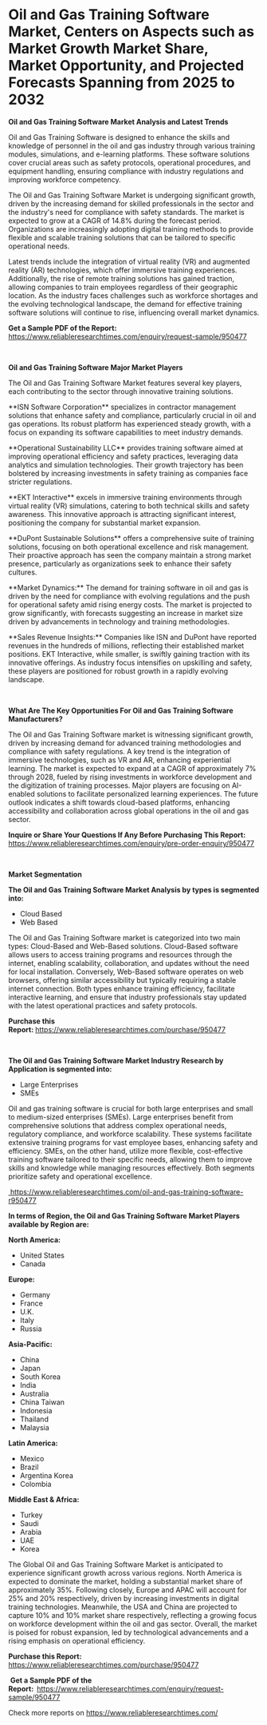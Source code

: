 <p><h1>Oil and Gas Training Software Market, Centers on Aspects such as Market Growth Market Share, Market Opportunity, and Projected Forecasts Spanning from 2025 to 2032</h1></p><p><strong>Oil and Gas Training Software Market Analysis and Latest Trends</strong></p>
<p><p>Oil and Gas Training Software is designed to enhance the skills and knowledge of personnel in the oil and gas industry through various training modules, simulations, and e-learning platforms. These software solutions cover crucial areas such as safety protocols, operational procedures, and equipment handling, ensuring compliance with industry regulations and improving workforce competency.</p><p>The Oil and Gas Training Software Market is undergoing significant growth, driven by the increasing demand for skilled professionals in the sector and the industry's need for compliance with safety standards. The market is expected to grow at a CAGR of 14.8% during the forecast period. Organizations are increasingly adopting digital training methods to provide flexible and scalable training solutions that can be tailored to specific operational needs. </p><p>Latest trends include the integration of virtual reality (VR) and augmented reality (AR) technologies, which offer immersive training experiences. Additionally, the rise of remote training solutions has gained traction, allowing companies to train employees regardless of their geographic location. As the industry faces challenges such as workforce shortages and the evolving technological landscape, the demand for effective training software solutions will continue to rise, influencing overall market dynamics.</p></p>
<p><strong>Get a Sample PDF of the Report:&nbsp;</strong> <a href="https://www.reliableresearchtimes.com/enquiry/request-sample/950477?utm_campaign=2958&utm_medium=2&utm_source=Github&utm_content=ia&utm_term=06032025&utm_id=oil-and-gas-training-software">https://www.reliableresearchtimes.com/enquiry/request-sample/950477</a></p>
<p>&nbsp;</p>
<p><strong>Oil and Gas Training Software Major Market Players</strong></p>
<p><p>The Oil and Gas Training Software Market features several key players, each contributing to the sector through innovative training solutions. </p><p>**ISN Software Corporation** specializes in contractor management solutions that enhance safety and compliance, particularly crucial in oil and gas operations. Its robust platform has experienced steady growth, with a focus on expanding its software capabilities to meet industry demands. </p><p>**Operational Sustainability LLC** provides training software aimed at improving operational efficiency and safety practices, leveraging data analytics and simulation technologies. Their growth trajectory has been bolstered by increasing investments in safety training as companies face stricter regulations.</p><p>**EKT Interactive** excels in immersive training environments through virtual reality (VR) simulations, catering to both technical skills and safety awareness. This innovative approach is attracting significant interest, positioning the company for substantial market expansion.</p><p>**DuPont Sustainable Solutions** offers a comprehensive suite of training solutions, focusing on both operational excellence and risk management. Their proactive approach has seen the company maintain a strong market presence, particularly as organizations seek to enhance their safety cultures.</p><p>**Market Dynamics:** The demand for training software in oil and gas is driven by the need for compliance with evolving regulations and the push for operational safety amid rising energy costs. The market is projected to grow significantly, with forecasts suggesting an increase in market size driven by advancements in technology and training methodologies.</p><p>**Sales Revenue Insights:** Companies like ISN and DuPont have reported revenues in the hundreds of millions, reflecting their established market positions. EKT Interactive, while smaller, is swiftly gaining traction with its innovative offerings. As industry focus intensifies on upskilling and safety, these players are positioned for robust growth in a rapidly evolving landscape.</p></p>
<p>&nbsp;</p>
<p><strong>What Are The Key Opportunities For Oil and Gas Training Software Manufacturers?</strong></p>
<p><p>The Oil and Gas Training Software market is witnessing significant growth, driven by increasing demand for advanced training methodologies and compliance with safety regulations. A key trend is the integration of immersive technologies, such as VR and AR, enhancing experiential learning. The market is expected to expand at a CAGR of approximately 7% through 2028, fueled by rising investments in workforce development and the digitization of training processes. Major players are focusing on AI-enabled solutions to facilitate personalized learning experiences. The future outlook indicates a shift towards cloud-based platforms, enhancing accessibility and collaboration across global operations in the oil and gas sector.</p></p>
<p><strong>Inquire or Share Your Questions If Any Before Purchasing This Report:</strong> <a href="https://www.reliableresearchtimes.com/enquiry/pre-order-enquiry/950477?utm_campaign=2958&utm_medium=2&utm_source=Github&utm_content=ia&utm_term=06032025&utm_id=oil-and-gas-training-software">https://www.reliableresearchtimes.com/enquiry/pre-order-enquiry/950477</a></p>
<p>&nbsp;</p>
<p><strong>Market Segmentation</strong></p>
<p><strong>The Oil and Gas Training Software Market Analysis by types is segmented into:</strong></p>
<p><ul><li>Cloud Based</li><li>Web Based</li></ul></p>
<p><p>The Oil and Gas Training Software market is categorized into two main types: Cloud-Based and Web-Based solutions. Cloud-Based software allows users to access training programs and resources through the internet, enabling scalability, collaboration, and updates without the need for local installation. Conversely, Web-Based software operates on web browsers, offering similar accessibility but typically requiring a stable internet connection. Both types enhance training efficiency, facilitate interactive learning, and ensure that industry professionals stay updated with the latest operational practices and safety protocols.</p></p>
<p><strong>Purchase this Report:&nbsp;</strong><a href="https://www.reliableresearchtimes.com/purchase/950477?utm_campaign=2958&utm_medium=2&utm_source=Github&utm_content=ia&utm_term=06032025&utm_id=oil-and-gas-training-software">https://www.reliableresearchtimes.com/purchase/950477</a></p>
<p>&nbsp;</p>
<p><strong>The Oil and Gas Training Software Market Industry Research by Application is segmented into:</strong></p>
<p><ul><li>Large Enterprises</li><li>SMEs</li></ul></p>
<p><p>Oil and gas training software is crucial for both large enterprises and small to medium-sized enterprises (SMEs). Large enterprises benefit from comprehensive solutions that address complex operational needs, regulatory compliance, and workforce scalability. These systems facilitate extensive training programs for vast employee bases, enhancing safety and efficiency. SMEs, on the other hand, utilize more flexible, cost-effective training software tailored to their specific needs, allowing them to improve skills and knowledge while managing resources effectively. Both segments prioritize safety and operational excellence.</p></p>
<p><a href="https://www.reliableresearchtimes.com/oil-and-gas-training-software-r950477?utm_campaign=2958&utm_medium=2&utm_source=Github&utm_content=ia&utm_term=06032025&utm_id=oil-and-gas-training-software">&nbsp;https://www.reliableresearchtimes.com/oil-and-gas-training-software-r950477</a></p>
<p><strong>In terms of Region, the Oil and Gas Training Software Market Players available by Region are:</strong></p>
<p>
    <p> <strong> North America: </strong>
        <ul>
            <li>United States</li>
            <li>Canada</li>
        </ul>
        </p> 
    <p> <strong> Europe: </strong>
        <ul>
            <li>Germany</li>
            <li>France</li>
            <li>U.K.</li>
            <li>Italy</li>
            <li>Russia</li>
        </ul>
        </p> 
    <p> <strong> Asia-Pacific: </strong>
        <ul>
            <li>China</li>
            <li>Japan</li>
            <li>South Korea</li>
            <li>India</li>
            <li>Australia</li>
            <li>China Taiwan</li>
            <li>Indonesia</li>
            <li>Thailand</li>
            <li>Malaysia</li>
        </ul>
        </p> 
    <p> <strong> Latin America: </strong>
        <ul>
            <li>Mexico</li>
            <li>Brazil</li>
            <li>Argentina Korea</li>
            <li>Colombia</li>
        </ul>
        </p> 
    <p> <strong> Middle East & Africa: </strong>
        <ul>
            <li>Turkey</li>
            <li>Saudi</li>
            <li>Arabia</li>
            <li>UAE</li>
            <li>Korea</li>
        </ul>
    </p>
    </p>
<p><p>The Global Oil and Gas Training Software Market is anticipated to experience significant growth across various regions. North America is expected to dominate the market, holding a substantial market share of approximately 35%. Following closely, Europe and APAC will account for 25% and 20% respectively, driven by increasing investments in digital training technologies. Meanwhile, the USA and China are projected to capture 10% and 10% market share respectively, reflecting a growing focus on workforce development within the oil and gas sector. Overall, the market is poised for robust expansion, led by technological advancements and a rising emphasis on operational efficiency.</p></p>
<p><strong>Purchase this Report: </strong><a href="https://www.reliableresearchtimes.com/purchase/950477?utm_campaign=2958&utm_medium=2&utm_source=Github&utm_content=ia&utm_term=06032025&utm_id=oil-and-gas-training-software">https://www.reliableresearchtimes.com/purchase/950477</a></p>
<p>&nbsp;<strong>Get a Sample PDF of the Report:&nbsp;&nbsp;</strong><a href="https://www.reliableresearchtimes.com/enquiry/request-sample/950477?utm_campaign=2958&utm_medium=2&utm_source=Github&utm_content=ia&utm_term=06032025&utm_id=oil-and-gas-training-software">https://www.reliableresearchtimes.com/enquiry/request-sample/950477</a></p>
<p><strong></strong></p>
<p>Check more reports on <a href="https://www.reliableresearchtimes.com/?utm_campaign=2958&utm_medium=2&utm_source=Github&utm_content=ia&utm_term=06032025&utm_id=oil-and-gas-training-software">https://www.reliableresearchtimes.com/</a></p>
